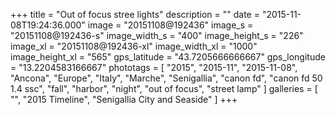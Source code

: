 +++
title = "Out of focus stree lights"
description = ""
date = "2015-11-08T19:24:36.000"
image = "20151108@192436"
image_s = "20151108@192436-s"
image_width_s = "400"
image_height_s = "226"
image_xl = "20151108@192436-xl"
image_width_xl = "1000"
image_height_xl = "565"
gps_latitude = "43.7205666666667"
gps_longitude = "13.2204583166667"
phototags = [ "2015", "2015-11", "2015-11-08", "Ancona", "Europe", "Italy", "Marche", "Senigallia", "canon fd", "canon fd 50 1.4 ssc", "fall", "harbor", "night", "out of focus", "street lamp" ]
galleries = [ "", "2015 Timeline", "Senigallia City and Seaside" ]
+++
